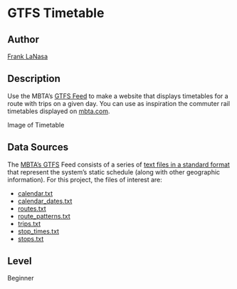 # GTFS Timetable

## Author
[Frank LaNasa](https://github.com/fjlanasa)

## Description
Use the MBTA’s [GTFS Feed](https://www.mbta.com/developers/gtfs) to make a website that displays timetables for a route with trips on a given day. You can use as inspiration the commuter rail timetables displayed on [mbta.com](https://www.mbta.com/schedules/CR-Fairmount/timetable).

Image of Timetable

## Data Sources
The [MBTA’s GTFS](https://github.com/mbta/gtfs-documentation/blob/master/reference/gtfs.md) Feed consists of a series of [text files in a standard format](https://developers.google.com/transit/gtfs/reference) that represent the system’s static schedule (along with other geographic information). For this project, the files of interest are:
- [calendar.txt](https://developers.google.com/transit/gtfs/reference#calendartxt)
- [calendar_dates.txt](https://developers.google.com/transit/gtfs/reference#calendar_datestxt)
- [routes.txt](https://developers.google.com/transit/gtfs/reference#routestxt)
- [route_patterns.txt](https://github.com/mbta/gtfs-documentation/blob/master/reference/gtfs.md#route_patternstxt)
- [trips.txt](https://developers.google.com/transit/gtfs/reference#tripstxt)
- [stop_times.txt](https://developers.google.com/transit/gtfs/reference#stop_timestxt)
- [stops.txt](https://developers.google.com/transit/gtfs/reference#stopstxt)

## Level

Beginner